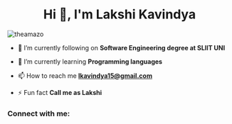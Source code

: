 <h1 align="center">Hi 👋, I'm Lakshi Kavindya</h1>


<p align="left"> <img src="https://komarev.com/ghpvc/?username=theamazo&label=Profile%20views&color=0e75b6&style=flat" alt="theamazo" /> </p>

- 🔭 I’m currently following on **Software Engineering degree at SLIIT UNI**

- 🌱 I’m currently learning **Programming languages**

- 📫 How to reach me **lkavindya15@gmail.com**

- ⚡ Fun fact **Call me as Lakshi**

<h3 align="left">Connect with me:</h3>
<p align="left">
</p>

<h3 align="left
ifv-rijd-sbe
